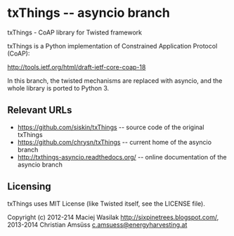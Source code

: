 txThings -- asyncio branch
==========================

txThings - CoAP library for Twisted framework

txThings is a Python implementation of Constrained
Application Protocol (CoAP):

http://tools.ietf.org/html/draft-ietf-core-coap-18


In this branch, the twisted mechanisms are replaced with asyncio, and the whole
library is ported to Python 3.

Relevant URLs
-------------

* https://github.com/siskin/txThings -- source code of the original txThings
* https://github.com/chrysn/txThings -- current home of the asyncio branch
* http://txthings-asyncio.readthedocs.org/ -- online documentation of the asyncio branch


Licensing
---------

txThings uses MIT License (like Twisted itself, see the LICENSE file).

Copyright (c) 2012-214 Maciej Wasilak <http://sixpinetrees.blogspot.com/>,
              2013-2014 Christian Amsüss <c.amsuess@energyharvesting.at>
